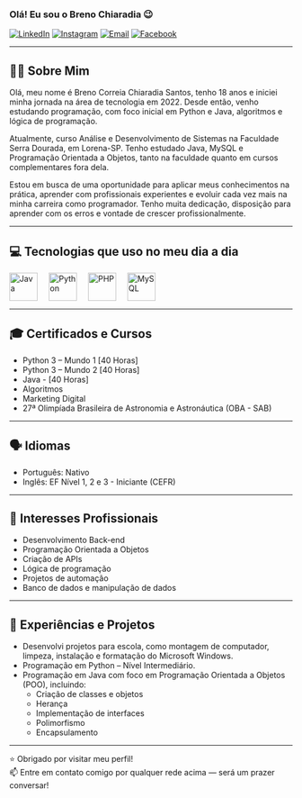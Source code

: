 ### Olá! Eu sou o Breno Chiaradia 😉  

[![LinkedIn](https://img.shields.io/badge/LinkedIn-0077B5?style=for-the-badge&logo=linkedin&logoColor=white)](https://www.linkedin.com/in/breno-chiaradia-66b627352)
[![Instagram](https://img.shields.io/badge/Instagram-E4405F?style=for-the-badge&logo=instagram&logoColor=white)](https://www.instagram.com/breno_chiaradiaa/)
[![Email](https://img.shields.io/badge/Email-D14836?style=for-the-badge&logo=gmail&logoColor=white)](mailto:bcorreia629@gmail.com)
[![Facebook](https://img.shields.io/badge/Facebook-1877F2?style=for-the-badge&logo=facebook&logoColor=white)](https://www.facebook.com/breno.correia.313677)

---

## 👨‍💻 Sobre Mim

Olá, meu nome é Breno Correia Chiaradia Santos, tenho 18 anos e iniciei minha jornada na área de tecnologia em 2022. Desde então, venho estudando programação, com foco inicial em Python e Java, algoritmos e lógica de programação.

Atualmente, curso Análise e Desenvolvimento de Sistemas na Faculdade Serra Dourada, em Lorena-SP. Tenho estudado Java, MySQL e Programação Orientada a Objetos, tanto na faculdade quanto em cursos complementares fora dela.

Estou em busca de uma oportunidade para aplicar meus conhecimentos na prática, aprender com profissionais experientes e evoluir cada vez mais na minha carreira como programador. Tenho muita dedicação, disposição para aprender com os erros e vontade de crescer profissionalmente.

---

## 💻 Tecnologias que uso no meu dia a dia

<div style="display: flex; flex-wrap: wrap; gap: 20px;">
  <img src="https://cdn.jsdelivr.net/gh/devicons/devicon/icons/java/java-original.svg" width="50" title="Java"/>
  <img src="https://cdn.jsdelivr.net/gh/devicons/devicon/icons/python/python-original.svg" width="50" title="Python"/>
  <img src="https://cdn.jsdelivr.net/gh/devicons/devicon/icons/php/php-original.svg" width="50" title="PHP"/>
  <img src="https://cdn.jsdelivr.net/gh/devicons/devicon/icons/mysql/mysql-original.svg" width="50" title="MySQL"/>
</div>

---

## 🎓 Certificados e Cursos

- Python 3 – Mundo 1 [40 Horas]  
- Python 3 – Mundo 2 [40 Horas]
- Java - [40 Horas]
- Algoritmos  
- Marketing Digital  
- 27ª Olimpíada Brasileira de Astronomia e Astronáutica (OBA - SAB)  

---

## 🗣️ Idiomas

- Português: Nativo  
- Inglês: EF Nível 1, 2 e 3 - Iniciante (CEFR)  

---

## 💼 Interesses Profissionais

- Desenvolvimento Back-end  
- Programação Orientada a Objetos  
- Criação de APIs  
- Lógica de programação  
- Projetos de automação  
- Banco de dados e manipulação de dados  

---

## 🚀 Experiências e Projetos

- Desenvolvi projetos para escola, como montagem de computador, limpeza, instalação e formatação do Microsoft Windows.  
- Programação em Python – Nível Intermediário.  
- Programação em Java com foco em Programação Orientada a Objetos (POO), incluindo:
  - Criação de classes e objetos  
  - Herança  
  - Implementação de interfaces  
  - Polimorfismo  
  - Encapsulamento  

---

⭐ Obrigado por visitar meu perfil!  
📫 Entre em contato comigo por qualquer rede acima — será um prazer conversar!


